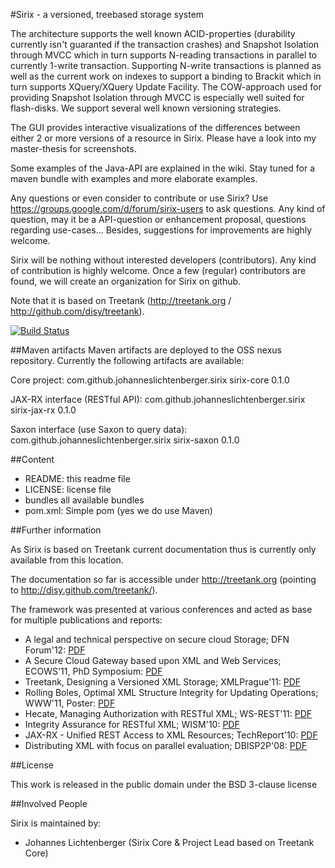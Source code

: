 #Sirix - a versioned, treebased storage system

The architecture supports the well known ACID-properties (durability currently isn't guaranted if the transaction crashes) and Snapshot Isolation through MVCC which in turn supports N-reading transactions in parallel to currently 1-write transaction. Supporting N-write transactions is planned as well as the current work on indexes to support a binding to Brackit which in turn supports XQuery/XQuery Update Facility. The COW-approach used for providing Snapshot Isolation through MVCC is especially well suited for flash-disks. We support several well known versioning strategies.

The GUI provides interactive visualizations of the differences between either 2 or more versions of a resource in Sirix. Please have a look into my master-thesis for screenshots.

Some examples of the Java-API are explained in the wiki. Stay tuned for a maven bundle with examples and more elaborate examples.

Any questions or even consider to contribute or use Sirix? Use https://groups.google.com/d/forum/sirix-users to ask questions. Any kind of question, may it be a API-question or enhancement proposal, questions regarding use-cases... Besides, suggestions for improvements are highly welcome. 

Sirix will be nothing without interested developers (contributors). Any kind of contribution is highly welcome. Once a few (regular) contributors are found, we will create an organization for Sirix on github.

Note that it is based on Treetank (http://treetank.org / http://github.com/disy/treetank).

[![Build Status](https://secure.travis-ci.org/JohannesLichtenberger/sirix.png)](http://travis-ci.org/JohannesLichtenberger/sirix)

##Maven artifacts
Maven artifacts are deployed to the OSS nexus repository. Currently the following artifacts are available:

Core project:
<dependency>
  <groupId>com.github.johanneslichtenberger.sirix</groupId>
  <artifactId>sirix-core</artifactId>
  <version>0.1.0</version>
</dependency>

JAX-RX interface (RESTful API):
<dependency>
  <groupId>com.github.johanneslichtenberger.sirix</groupId>
  <artifactId>sirix-jax-rx</artifactId>
  <version>0.1.0</version>
</dependency>

Saxon interface (use Saxon to query data):
<dependency>
  <groupId>com.github.johanneslichtenberger.sirix</groupId>
  <artifactId>sirix-saxon</artifactId>
  <version>0.1.0</version>
</dependency>

##Content

* README:					this readme file
* LICENSE:	 				license file
* bundles					all available bundles
* pom.xml:					Simple pom (yes we do use Maven)

##Further information

As Sirix is based on Treetank current documentation thus is currently only available from this location.

The documentation so far is accessible under http://treetank.org (pointing to http://disy.github.com/treetank/).

The framework was presented at various conferences and acted as base for multiple publications and reports:

* A legal and technical perspective on secure cloud Storage; DFN Forum'12: [PDF](http://nbn-resolving.de/urn:nbn:de:bsz:352-192389)
* A Secure Cloud Gateway based upon XML and Web Services; ECOWS'11, PhD Symposium: [PDF](http://kops.ub.uni-konstanz.de/handle/urn:nbn:de:bsz:352-154112)
* Treetank, Designing a Versioned XML Storage; XMLPrague'11: [PDF](http://kops.ub.uni-konstanz.de/handle/urn:nbn:de:bsz:352-opus-126912)
* Rolling Boles, Optimal XML Structure Integrity for Updating Operations; WWW'11, Poster: [PDF](http://kops.ub.uni-konstanz.de/handle/urn:nbn:de:bsz:352-126226)
* Hecate, Managing Authorization with RESTful XML; WS-REST'11: [PDF](http://kops.ub.uni-konstanz.de/handle/urn:nbn:de:bsz:352-126237)
* Integrity Assurance for RESTful XML; WISM'10: [PDF](http://kops.ub.uni-konstanz.de/handle/urn:nbn:de:bsz:352-opus-123507)
* JAX-RX - Unified REST Access to XML Resources; TechReport'10: [PDF](http://kops.ub.uni-konstanz.de/handle/urn:nbn:de:bsz:352-opus-120511)
* Distributing XML with focus on parallel evaluation; DBISP2P'08: [PDF](http://kops.ub.uni-konstanz.de/handle/urn:nbn:de:bsz:352-opus-84487)

##License

This work is released in the public domain under the BSD 3-clause license


##Involved People

Sirix is maintained by:

* Johannes Lichtenberger (Sirix Core & Project Lead based on Treetank Core)
